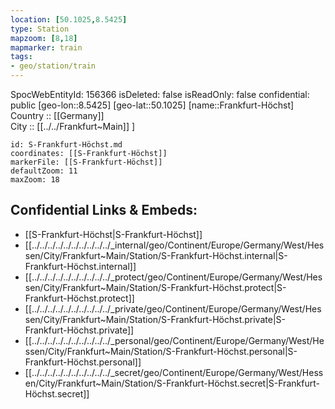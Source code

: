```yaml
---
location: [50.1025,8.5425] 
type: Station 
mapzoom: [8,18] 
mapmarker: train 
tags:
- geo/station/train
---
```

SpocWebEntityId: 156366
isDeleted: false
isReadOnly: false
confidential: public
[geo-lon::8.5425] 
[geo-lat::50.1025] 
[name::Frankfurt-Höchst] 
Country :: [[Germany]]  
City :: [[../../Frankfurt~Main]] ] 


```leaflet
id: S-Frankfurt-Höchst.md
coordinates: [[S-Frankfurt-Höchst]] 
markerFile: [[S-Frankfurt-Höchst]] 
defaultZoom: 11 
maxZoom: 18
```


## Confidential Links & Embeds: 
- [[S-Frankfurt-Höchst|S-Frankfurt-Höchst]] 
- [[../../../../../../../../../../_internal/geo/Continent/Europe/Germany/West/Hessen/City/Frankfurt~Main/Station/S-Frankfurt-Höchst.internal|S-Frankfurt-Höchst.internal]] 
- [[../../../../../../../../../../_protect/geo/Continent/Europe/Germany/West/Hessen/City/Frankfurt~Main/Station/S-Frankfurt-Höchst.protect|S-Frankfurt-Höchst.protect]] 
- [[../../../../../../../../../../_private/geo/Continent/Europe/Germany/West/Hessen/City/Frankfurt~Main/Station/S-Frankfurt-Höchst.private|S-Frankfurt-Höchst.private]] 
- [[../../../../../../../../../../_personal/geo/Continent/Europe/Germany/West/Hessen/City/Frankfurt~Main/Station/S-Frankfurt-Höchst.personal|S-Frankfurt-Höchst.personal]] 
- [[../../../../../../../../../../_secret/geo/Continent/Europe/Germany/West/Hessen/City/Frankfurt~Main/Station/S-Frankfurt-Höchst.secret|S-Frankfurt-Höchst.secret]] 
